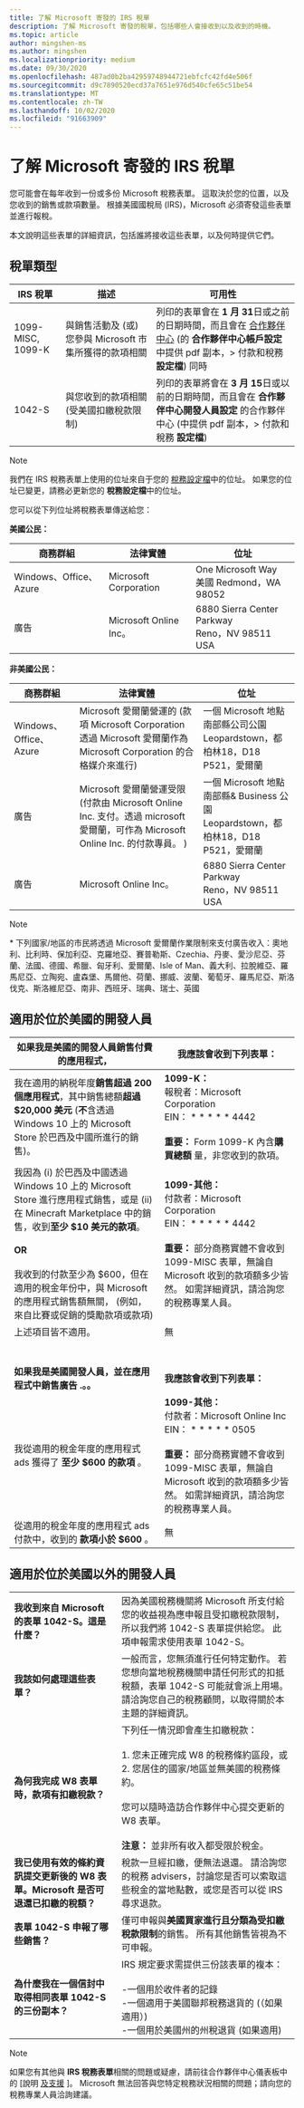 ```yaml
---
title: 了解 Microsoft 寄發的 IRS 稅單
description: 了解 Microsoft 寄發的稅單，包括哪些人會接收到以及收到的時機。
ms.topic: article
author: mingshen-ms
ms.author: mingshen
ms.localizationpriority: medium
ms.date: 09/30/2020
ms.openlocfilehash: 487ad0b2ba42959748944721ebfcfc42fd4e506f
ms.sourcegitcommit: d9c7890520ecd37a7651e976d540cfe65c51be54
ms.translationtype: MT
ms.contentlocale: zh-TW
ms.lasthandoff: 10/02/2020
ms.locfileid: "91663909"
---
```

# <a name="understand-irs-tax-forms-issued-by-microsoft"></a>了解 Microsoft 寄發的 IRS 稅單

您可能會在每年收到一份或多份 Microsoft 稅務表單。 這取決於您的位置，以及您收到的銷售或款項數量。 根據美國國稅局 (IRS)，Microsoft 必須寄發這些表單並進行報稅。

本文說明這些表單的詳細資訊，包括誰將接收這些表單，以及何時提供它們。

## <a name="types-of-tax-forms"></a>稅單類型

| IRS 稅單 | 描述 | 可用性 |
|--------------|-------------|--------------|
|1099-MISC, 1099-K | 與銷售活動及 (或) 您參與 Microsoft 市集所獲得的款項相關 | 列印的表單會在 **1 月 31**日或之前的日期時間，而且會在 [合作夥伴中心](https://partner.microsoft.com/dashboard) (的 **合作夥伴中心帳戶設定** 中提供 pdf 副本，> 付款和稅務 **設定檔**) 同時 |
|1042-S | 與您收到的款項相關 (受美國扣繳稅款限制) | 列印的表單將會在 **3 月 15**日或以前的日期時間，而且會在 **合作夥伴中心開發人員設定** 的合作夥伴中心 (中提供 pdf 副本，> 付款和稅務 **設定檔**)   |

> [!NOTE]
> 我們在 IRS 稅務表單上使用的位址來自于您的 [稅務設定檔](/azure/marketplace/marketplace-payout-account-setup)中的位址。 如果您的位址已變更，請務必更新您的 **稅務設定檔**中的位址。

您可以從下列位址將稅務表單傳送給您：

**美國公民：**

| 商務群組         | 法律實體          | 位址                                          |
|------------------------|-----------------------|--------------------------------------------------|
| Windows、Office、Azure | Microsoft Corporation | One Microsoft Way<br>美國 Redmond，WA 98052       |
| 廣告            | Microsoft Online Inc。 | 6880 Sierra Center Parkway<br>Reno，NV 98511 USA |

**非美國公民：**

| 商務群組         | 法律實體          | 位址                                          |
|------------------------|-----------------------|--------------------------------------------------|
| Windows、Office、Azure | Microsoft 愛爾蘭營運的 (款項 Microsoft Corporation 透過 Microsoft 愛爾蘭作為 Microsoft Corporation 的合格媒介來進行)  | 一個 Microsoft 地點<br>南部縣公司公園<br>Leopardstown，都柏林18，D18 P521，愛爾蘭|
| 廣告          | Microsoft 愛爾蘭營運受限 (付款由 Microsoft Online Inc. 支付。透過 microsoft 愛爾蘭，可作為 Microsoft Online Inc. 的付款專員。 )  | 一個 Microsoft 地點<br>南部縣& Business 公園<br>Leopardstown，都柏林18，D18 P521，愛爾蘭 |
| 廣告            | Microsoft Online Inc。 | 6880 Sierra Center Parkway<br>Reno，NV 98511 USA |

>[!NOTE]
> \* 下列國家/地區的市民將透過 Microsoft 愛爾蘭作業限制來支付廣告收入：奧地利、比利時、保加利亞、克羅地亞、賽普勒斯、Czechia、丹麥、愛沙尼亞、芬蘭、法國、德國、希臘、匈牙利、愛爾蘭、Isle of Man、義大利、拉脫維亞、羅馬尼亞、立陶宛、盧森堡、馬爾他、荷蘭、挪威、波蘭、葡萄牙、羅馬尼亞、斯洛伐克、斯洛維尼亞、南非、西班牙、瑞典、瑞士、英國

## <a name="for-developers-located-in-the-united-states"></a>適用於位於美國的開發人員

| 如果我是美國的開發人員銷售付費的應用程式，   | 我應該會收到下列表單： |
|------------------------|-----------------------|
| 我在適用的納税年度**銷售超過 200 個應用程式**，其中銷售總額**超過 $20,000 美元** (**不**含透過 Windows 10 上的 Microsoft Store 於巴西及中國所進行的銷售)。| **1099-K：**<br/>報稅者：Microsoft Corporation<br/>EIN： \* \* \* \* \* 4442<br/><br/>**重要：** Form 1099-K 內含**購買總額** 量，非您收到的款項。| 
| 我因為 (i) 於巴西及中國透過 Windows 10 上的 Microsoft Store 進行應用程式銷售，或是 (ii) 在 Minecraft Marketplace 中的銷售，收到**至少 $10 美元的款項**。<br/><br/>**OR**<br/><br/>我收到的付款至少為 $600，但在適用的稅金年份中，與 Microsoft 的應用程式銷售額無關， (例如，來自比賽或促銷的獎勵款項或款項) | **1099-其他：**<br/>付款者：Microsoft Corporation<br/>EIN： \* \* \* \* \* 4442<br/><br/>**重要：** 部分商務實體不會收到 1099-MISC 表單，無論自 Microsoft 收到的款項額多少皆然。  如需詳細資訊，請洽詢您的稅務專業人員。| 
| 上述項目皆不適用。| 無 |
| <br/><br/>**如果我是美國開發人員，並在應用程式中銷售廣告 .。。** |<br/><br/>**我應該會收到下列表單：** |
|我從適用的稅金年度的應用程式 ads 獲得了 **至少 $600 的款項** 。 | **1099-其他：**<br/>付款者：Microsoft Online Inc<br/>EIN： \* \* \* \* \* 0505<br/><br/>**重要：** 部分商務實體不會收到 1099-MISC 表單，無論自 Microsoft 收到的款項額多少皆然。  如需詳細資訊，請洽詢您的稅務專業人員。 |
| 從適用的稅金年度的應用程式 ads 付款中，收到的 **款項小於 $600** 。 | 無 |


## <a name="for-developers-located-outside-of-the-united-states"></a>適用於位於美國以外的開發人員


| | |
|---|---|
| **我收到來自 Microsoft 的表單 1042-S。這是什麼？** | 因為美國稅務機關將 Microsoft 所支付給您的收益視為應申報且受扣繳稅款限制，所以我們將 1042-S 表單提供給您。  此項申報需求使用表單 1042-S。 | 
| **我該如何處理這些表單？** | 一般而言，您無須進行任何特定動作。 若您想向當地稅務機關申請任何形式的扣抵稅額，表單 1042-S 可能就會派上用場。  請洽詢您自己的稅務顧問，以取得關於本主題的詳細資訊。 | 
| **為何我完成 W8 表單時，款項有扣繳稅款？** | 下列任一情況即會產生扣繳稅款：<br/><br/>1. 您未正確完成 W8 的稅務條約區段，或 <br/>2. 您居住的國家/地區並無美國的稅務條約。<br/><br/>您可以隨時造訪合作夥伴中心提交更新的 W8 表單。<br/><br/> **注意：** 並非所有收入都受限於稅金。 | 
| **我已使用有效的條約資訊提交更新後的 W8 表單。Microsoft 是否可退還已扣繳的稅額？** | 稅款一旦經扣繳，便無法退還。 請洽詢您的稅務 advisers，討論您是否可以索取這些稅金的當地點數，或您是否可以從 IRS 尋求退款。 | 
| **表單 1042-S 申報了哪些銷售？** | 僅可申報與**美國買家進行且分類為受扣繳稅款限制**的銷售。  所有其他銷售皆視為不可申報。 | 
| **為什麼我在一個信封中取得相同表單 1042-S 的三份副本？** | IRS 規定要求需提供三份該表單的複本：<br/><br/>-一個用於收件者的記錄<br/>-一個適用于美國聯邦稅務退貨的 (（如果適用）) <br/>-一個用於美國州的州稅退貨 (如果適用)  |

> [!NOTE]
> 如果您有其他與 **IRS 稅務表單**相關的問題或疑慮，請前往合作夥伴中心儀表板中的 [說明 [及支援](https://partner.microsoft.com/dashboard/support/) ]。 Microsoft 無法回答與您特定稅務狀況相關的問題；請向您的稅務專業人員洽詢建議。
